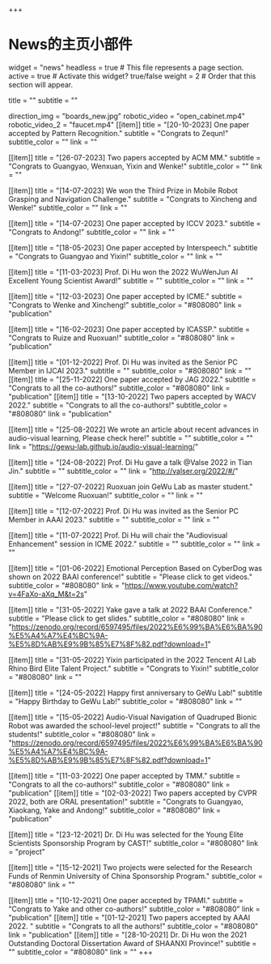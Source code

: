+++
# News的主页小部件
widget = "news"
headless = true  # This file represents a page section.
active = true  # Activate this widget? true/false
weight = 2  # Order that this section will appear.

title = ""
subtitle = ""

direction_img = "boards_new.jpg"
robotic_video = "open_cabinet.mp4"
robotic_video_2 = "faucet.mp4"
[[item]]
    title = "[20-10-2023] One paper accepted by Pattern Recognition."
    subtitle = "Congrats to Zequn!"
    subtitle_color = ""
    link = ""

[[item]]
    title = "[26-07-2023] Two papers accepted by ACM MM."
    subtitle = "Congrats to Guangyao, Wenxuan, Yixin and Wenke!"
    subtitle_color = ""
    link = ""

[[item]]
    title = "[14-07-2023] We won the Third Prize in Mobile Robot Grasping and Navigation Challenge."
    subtitle = "Congrats to Xincheng and Wenke!"
    subtitle_color = ""
    link = ""

[[item]]
    title = "[14-07-2023] One paper accepted by ICCV 2023."
    subtitle = "Congrats to Andong!"
    subtitle_color = ""
    link = ""

[[item]]
    title = "[18-05-2023] One paper accepted by Interspeech."
    subtitle = "Congrats to Guangyao and Yixin!"
    subtitle_color = ""
    link = ""

[[item]]
    title = "[11-03-2023] Prof. Di Hu won the 2022 WuWenJun AI Excellent Young Scientist Award!"
    subtitle = ""
    subtitle_color = ""
    link = ""

[[item]]
    title = "[12-03-2023] One paper accepted by ICME."
    subtitle = "Congrats to Wenke and Xincheng!"
    subtitle_color = "#808080"
    link = "publication"

[[item]]
    title = "[16-02-2023] One paper accepted by ICASSP."
    subtitle = "Congrats to Ruize and Ruoxuan!"
    subtitle_color = "#808080"
    link = "publication"

[[item]]
    title = "[01-12-2022] Prof. Di Hu was invited as the Senior PC Member in IJCAI 2023."
    subtitle = ""
    subtitle_color = "#808080"
    link = ""
[[item]]
    title = "[25-11-2022] One paper accepted by JAG 2022."
    subtitle = "Congrats to all the co-authors!"
    subtitle_color = "#808080"
    link = "publication"
[[item]]
    title = "[13-10-2022] Two papers accepted by WACV 2022."
    subtitle = "Congrats to all the co-authors!"
    subtitle_color = "#808080"
    link = "publication"

[[item]]
    title = "[25-08-2022] We wrote an article about recent advances in audio-visual learning, Please check here!"
    subtitle = ""
    subtitle_color = ""
    link = "https://gewu-lab.github.io/audio-visual-learning/"

[[item]]
    title = "[24-08-2022] Prof. Di Hu gave a talk @Valse 2022 in Tian Jin."
    subtitle = ""
    subtitle_color = ""
    link = "http://valser.org/2022/#/"

[[item]]
    title = "[27-07-2022] Ruoxuan join GeWu Lab as master student."
    subtitle = "Welcome Ruoxuan!"
    subtitle_color = ""
    link = ""

[[item]]
    title = "[12-07-2022] Prof. Di Hu was invited as the Senior PC Member in AAAI 2023."
    subtitle = ""
    subtitle_color = ""
    link = ""

[[item]]
    title = "[11-07-2022] Prof. Di Hu will chair the \"Audiovisual Enhancement\" session in ICME 2022."
    subtitle = ""
    subtitle_color = ""
    link = ""

[[item]]
    title = "[01-06-2022] Emotional Perception Based on CyberDog was shown on 2022 BAAI conference!"
    subtitle = "Please click to get videos."
    subtitle_color = "#808080"
    link = "https://www.youtube.com/watch?v=4FaXo-aXq_M&t=2s"

[[item]]
    title = "[31-05-2022] Yake gave a talk at 2022 BAAI Conference."
    subtitle = "Please click to get slides."
    subtitle_color = "#808080"
    link = "https://zenodo.org/record/6597495/files/2022%E6%99%BA%E6%BA%90%E5%A4%A7%E4%BC%9A-%E5%8D%AB%E9%9B%85%E7%8F%82.pdf?download=1"

[[item]]
    title = "[31-05-2022] Yixin participated in the 2022 Tencent AI Lab Rhino Bird Elite Talent Project."
    subtitle = "Congrats to Yixin!"
    subtitle_color = "#808080"
    link = ""



[[item]]
    title = "[24-05-2022] Happy first anniversary to GeWu Lab!"
    subtitle = "Happy Birthday to GeWu Lab!"
    subtitle_color = "#808080"
    link = ""

[[item]]
    title = "[15-05-2022] Audio-Visual Navigation of Quadruped Bionic Robot was awarded the school-level project!"
    subtitle = "Congrats to all the students!"
    subtitle_color = "#808080"
    link = "https://zenodo.org/record/6597495/files/2022%E6%99%BA%E6%BA%90%E5%A4%A7%E4%BC%9A-%E5%8D%AB%E9%9B%85%E7%8F%82.pdf?download=1"

[[item]]
    title = "[11-03-2022] One paper accepted by TMM."
    subtitle = "Congrats to all the co-authors!"
    subtitle_color = "#808080"
    link = "publication"
[[item]]
    title = "[02-03-2022] Two papers accepted by CVPR 2022, both are ORAL presentation!"
    subtitle = "Congrats to Guangyao, Xiaokang, Yake and Andong!"
    subtitle_color = "#808080"
    link = "publication"


[[item]]
    title = "[23-12-2021] Dr. Di Hu was selected for the Young Elite Scientists Sponsorship Program by CAST!"
    subtitle_color = "#808080"
    link = "project"

[[item]]
    title = "[15-12-2021] Two projects were selected for the Research Funds of Renmin University of China Sponsorship Program."
    subtitle_color = "#808080"
    link = ""

[[item]]
    title = "[10-12-2021] One paper accepted by TPAMI."
    subtitle = "Congrats to Yake and other co-authors!"
    subtitle_color = "#808080"
    link = "publication"
[[item]]
    title = "[01-12-2021] Two papers accepted by AAAI 2022. "
    subtitle = "Congrats to all the authors!"
    subtitle_color = "#808080"
    link = "publication"
[[item]]
    title = "[28-10-2021] Dr. Di Hu won the 2021 Outstanding Doctoral Dissertation Award of SHAANXI Province!"
    subtitle = ""
    subtitle_color = "#808080"
    link = ""
+++
